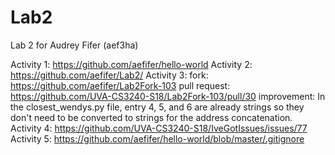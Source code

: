 # Lab2
Lab 2 for Audrey Fifer (aef3ha)

Activity 1: https://github.com/aefifer/hello-world
Activity 2: https://github.com/aefifer/Lab2/
Activity 3: 
    fork: https://github.com/aefifer/Lab2Fork-103
    pull request: https://github.com/UVA-CS3240-S18/Lab2Fork-103/pull/30
    improvement: In the closest_wendys.py file, entry 4, 5, and 6 are already strings so they don't need to be converted to strings for 
                 the address concatenation.
Activity 4: https://github.com/UVA-CS3240-S18/IveGotIssues/issues/77
Activity 5: https://github.com/aefifer/hello-world/blob/master/.gitignore
